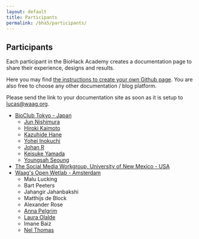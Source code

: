 ```yaml
---
layout: default
title: Participants
permalink: /bha5/participants/
---
```


## Participants

Each participant in the BioHack Academy creates a documentation page to share their experience, designs and results. 

Here you may find [the instructions to create your own Github page](https://github.com/BioHackAcademy/BHA_DocumentationSite). You are also free to choose any other documentation / blog platform. 

Please send the link to your documentation site as soon as it is setup to [lucas@waag.org](mailto:lucas@waag.org). 

* [BioClub Tokyo - Japan](http://www.bioclub.org)
  *  [Jun Nishimura](http://bha5.bioclub.org/participants/jun/)
  *  [Hiroki Kaimoto](http://bha5.bioclub.org/participants/hiroki/)
  *  [Kazuhide Hane](http://bha5.bioclub.org/participants/kazuhide/)
  *  [Yohei Inokuchi](http://bha5.bioclub.org/participants/yohei/)
  *  [Johan R](http://bha5.bioclub.org/participants/johan/)
  *  [Keisuke Yamada](http://bha5.bioclub.org/participants/keisuke/)
  *  [Youngsah Seoung](http://bha5.bioclub.org/participants/youngah/)
* [The Social Media Workgroup, University of New Mexico - USA](http://www.thesocialmediaworkgroup.com)
* [Waag's Open Wetlab - Amsterdam](https://www.waag.org/nl/event/biohack-academy-5)
  *  Malu Lucking
  *  Bart Peeters
  *  Jahangir Jahanbakshi
  *  Matthijs de Block
  *  Alexander Rose
  *  [Anna Pelgrim](https://www.architectureofcure.com/biohackacademy)
  *  [Laura Olalde](https://laola2020.github.io/)
  *  Imane Baiz
  *  [Nel Thomas](https://www.littlepinkmaker.com/)
